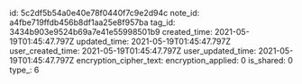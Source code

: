 id: 5c2df5b54a0e40e78f0440f7c9e2d94c
note_id: a4fbe719ffdb456b8df1aa25e8f957ba
tag_id: 3434b903e9524b69a7e41e55998501b9
created_time: 2021-05-19T01:45:47.797Z
updated_time: 2021-05-19T01:45:47.797Z
user_created_time: 2021-05-19T01:45:47.797Z
user_updated_time: 2021-05-19T01:45:47.797Z
encryption_cipher_text: 
encryption_applied: 0
is_shared: 0
type_: 6